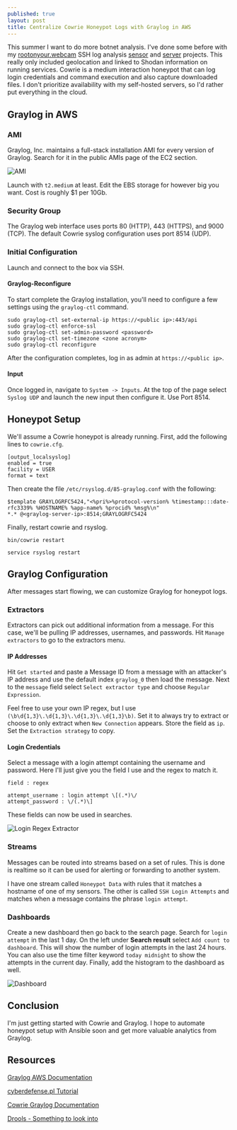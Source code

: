```yaml
---
published: true
layout: post
title: Centralize Cowrie Honeypot Logs with Graylog in AWS
---
```


This summer I want to do more botnet analysis. I've done some before with my [rootonyour.webcam](https://rootonyour.webcam) SSH log analysis [sensor](https://github.com/becksteadn/Log-Sensor) and [server](https://github.com/becksteadn/Mapper-Server) projects. This really only included geolocation and linked to Shodan information on running services. Cowrie is a medium interaction honeypot that can log login credentials and command execution and also capture downloaded files. I don't prioritize availability with my self-hosted servers, so I'd rather put everything in the cloud.

## Graylog in AWS

### AMI

Graylog, Inc. maintains a full-stack installation AMI for every version of Graylog. Search for it in the public AMIs page of the EC2 section.

![AMI](https://lambda.sx/ffM.png)

Launch with `t2.medium` at least. Edit the EBS storage for however big you want. Cost is roughly $1 per 10Gb.

### Security Group

The Graylog web interface uses ports 80 (HTTP), 443 (HTTPS), and 9000 (TCP). The default Cowrie syslog configuration uses port 8514 (UDP).

### Initial Configuration

Launch and connect to the box via SSH.

#### Graylog-Reconfigure

To start complete the Graylog installation, you'll need to configure a few settings using the `graylog-ctl` command.

```
sudo graylog-ctl set-external-ip https://<public ip>:443/api
sudo graylog-ctl enforce-ssl
sudo graylog-ctl set-admin-password <password>
sudo graylog-ctl set-timezone <zone acronym>
sudo graylog-ctl reconfigure
```

After the configuration completes, log in as admin at `https://<public ip>`.

#### Input

Once logged in, navigate to `System -> Inputs`. At the top of the page select `Syslog UDP` and launch the new input then configure it. Use Port 8514.

## Honeypot Setup

We'll assume a Cowrie honeypot is already running. First, add the following lines to `cowrie.cfg`.

```
[output_localsyslog]
enabled = true
facility = USER
format = text
```

Then create the file `/etc/rsyslog.d/85-graylog.conf` with the following:

```
$template GRAYLOGRFC5424,"<%pri%>%protocol-version% %timestamp:::date-rfc3339% %HOSTNAME% %app-name% %procid% %msg%\n"
*.* @<graylog-server-ip>:8514;GRAYLOGRFC5424
```

Finally, restart cowrie and rsyslog.

```
bin/cowrie restart

service rsyslog restart
```

## Graylog Configuration

After messages start flowing, we can customize Graylog for honeypot logs.

### Extractors

Extractors can pick out additional information from a message. For this case, we'll be pulling IP addresses, usernames, and passwords. Hit `Manage extractors` to go to the extractors menu.


#### IP Addresses

Hit `Get started` and paste a Message ID from a message with an attacker's IP address and use the default index `graylog_0` then load the message. Next to the `message` field select `Select extractor type` and choose `Regular Expression`.

Feel free to use your own IP regex, but I use `(\b\d{1,3}\.\d{1,3}\.\d{1,3}\.\d{1,3}\b)`. Set it to always try to extract or choose to only extract when `New Connection` appears. Store the field as `ip`. Set the `Extraction strategy` to copy.

#### Login Credentials

Select a message with a login attempt containing the username and password. Here I'll just give you the field I use and the regex to match it.

 ```
field : regex

attempt_username : login attempt \[(.*)\/
attempt_password : \/(.*)\]

 ```

These fields can now be used in searches.

![Login Regex Extractor](https://lambda.sx/nYM.png)

### Streams

Messages can be routed into streams based on a set of rules. This is done is realtime so it can be used for alerting or forwarding to another system.

I have one stream called `Honeypot Data` with rules that it matches a hostname of one of my sensors. The other is called `SSH Login Attempts` and matches when a message contains the phrase `login attempt`. 

### Dashboards

Create a new dashboard then go back to the search page. Search for `login attempt` in the last 1 day. On the left under **Search result**  select `Add count to dashboard`. This will show the number of login attempts in the last 24 hours. You can also use the time filter keyword `today midnight` to show the attempts in the current day. Finally, add the histogram to the dashboard as well.

![Dashboard](https://lambda.sx/ngu.png)

## Conclusion

I'm just getting started with Cowrie and Graylog. I hope to automate honeypot setup with Ansible soon and get more valuable analytics from Graylog.

## Resources

[Graylog AWS Documentation](http://docs.graylog.org/en/2.4/pages/installation/aws.html)

[cyberdefense.pl Tutorial](https://cyberdefense.pl/2016/10/30/graylog-and-aws-quick-start/)

[Cowrie Graylog Documentation](https://github.com/micheloosterhof/cowrie/tree/master/doc/graylog)

[Drools - Something to look into](http://docs.graylog.org/en/2.4/pages/drools.html)